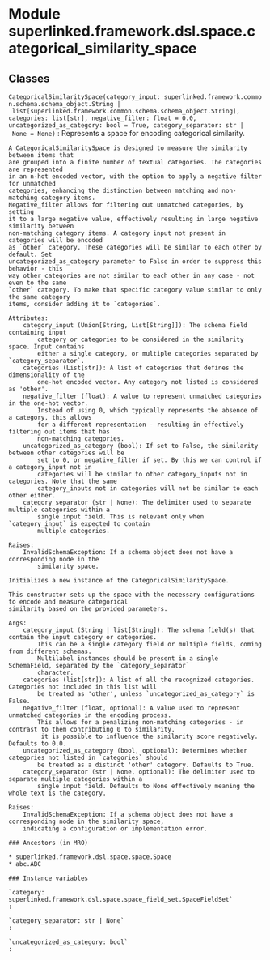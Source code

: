 Module superlinked.framework.dsl.space.categorical_similarity_space
===================================================================

Classes
-------

`CategoricalSimilaritySpace(category_input: superlinked.framework.common.schema.schema_object.String | list[superlinked.framework.common.schema.schema_object.String], categories: list[str], negative_filter: float = 0.0, uncategorized_as_category: bool = True, category_separator: str | None = None)`
:   Represents a space for encoding categorical similarity.
    
    A CategoricalSimilaritySpace is designed to measure the similarity between items that
    are grouped into a finite number of textual categories. The categories are represented
    in an n-hot encoded vector, with the option to apply a negative filter for unmatched
    categories, enhancing the distinction between matching and non-matching category items.
    Negative_filter allows for filtering out unmatched categories, by setting
    it to a large negative value, effectively resulting in large negative similarity between
    non-matching category items. A category input not present in categories will be encoded
    as `other` category. These categories will be similar to each other by default. Set
    uncategorized_as_category parameter to False in order to suppress this behavior - this
    way other categories are not similar to each other in any case - not even to the same
    `other` category. To make that specific category value similar to only the same category
    items, consider adding it to `categories`.
    
    Attributes:
        category_input (Union[String, List[String]]): The schema field containing input
            category or categories to be considered in the similarity space. Input contains
            either a single category, or multiple categories separated by `category_separator`.
        categories (List[str]): A list of categories that defines the dimensionality of the
            one-hot encoded vector. Any category not listed is considered as 'other'.
        negative_filter (float): A value to represent unmatched categories in the one-hot vector.
            Instead of using 0, which typically represents the absence of a category, this allows
            for a different representation - resulting in effectively filtering out items that has
            non-matching categories.
        uncategorized_as_category (bool): If set to False, the similarity between other categories will be
            set to 0, or negative_filter if set. By this we can control if a category_input not in
            categories will be similar to other category_inputs not in categories. Note that the same
            category_inputs not in categories will not be similar to each other either.
        category_separator (str | None): The delimiter used to separate multiple categories within a
            single input field. This is relevant only when `category_input` is expected to contain
            multiple categories.
    
    Raises:
        InvalidSchemaException: If a schema object does not have a corresponding node in the
            similarity space.
    
    Initializes a new instance of the CategoricalSimilaritySpace.
    
    This constructor sets up the space with the necessary configurations to encode and measure categorical
    similarity based on the provided parameters.
    
    Args:
        category_input (String | list[String]): The schema field(s) that contain the input category or categories.
            This can be a single category field or multiple fields, coming from different schemas.
            Multilabel instances should be present in a single SchemaField, separated by the `category_separator`
            character.
        categories (list[str]): A list of all the recognized categories. Categories not included in this list will
            be treated as 'other', unless `uncategorized_as_category` is False.
        negative_filter (float, optional): A value used to represent unmatched categories in the encoding process.
            This allows for a penalizing non-matching categories - in contrast to them contributing 0 to similarity,
             it is possible to influence the similarity score negatively. Defaults to 0.0.
        uncategorized_as_category (bool, optional): Determines whether categories not listed in `categories` should
            be treated as a distinct 'other' category. Defaults to True.
        category_separator (str | None, optional): The delimiter used to separate multiple categories within a
            single input field. Defaults to None effectively meaning the whole text is the category.
    
    Raises:
        InvalidSchemaException: If a schema object does not have a corresponding node in the similarity space,
        indicating a configuration or implementation error.

    ### Ancestors (in MRO)

    * superlinked.framework.dsl.space.space.Space
    * abc.ABC

    ### Instance variables

    `category: superlinked.framework.dsl.space.space_field_set.SpaceFieldSet`
    :

    `category_separator: str | None`
    :

    `uncategorized_as_category: bool`
    :